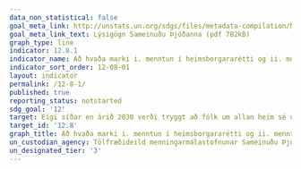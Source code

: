 ```yaml
---
data_non_statistical: false
goal_meta_link: http://unstats.un.org/sdgs/files/metadata-compilation/Metadata-Goal-12.pdf
goal_meta_link_text: Lýsigögn Sameinuðu Þjóðanna (pdf 782kB)
graph_type: line
indicator: 12.8.1
indicator_name: Að hvaða marki i. menntun í heimsborgararétti og ii. menntun í sjálfbærri þróun (þ.m.t. menntun í loftslagsbreytingum),  hefur verið samþætt a) innlendum menntunaráætlunum, b) námskrám, c) kennaramenntun og d) mati á nemendum.
indicator_sort_order: 12-08-01
layout: indicator
permalink: /12-8-1/
published: true
reporting_status: notstarted
sdg_goal: '12'
target: Eigi síðar en árið 2030 verði tryggt að fólk um allan heim sé upplýst og meðvitað um sjálfbæra þróun og hvernig það getur lifað í sátt við náttúruna.  
target_id: '12.8'
graph_title: Að hvaða marki i. menntun í heimsborgararétti og ii. menntun í sjálfbærri þróun (þ.m.t. menntun í loftslagsbreytingum),  hefur verið samþætt a) innlendum menntunaráætlunum, b) námskrám, c) kennaramenntun og d) mati á nemendum.
un_custodian_agency: Tölfræðideild menningarmálastofnunar Sameinuðu Þjóðanna (UNESCO-UIS)
un_designated_tier: '3'
---
```


